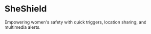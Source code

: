 # SheShield
Empowering women's safety with quick triggers, location sharing, and multimedia alerts.
